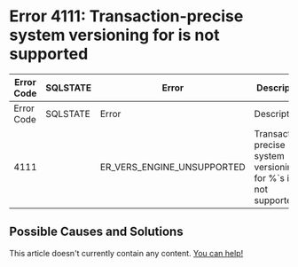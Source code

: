 
# Error 4111: Transaction-precise system versioning for is not supported


| Error Code | SQLSTATE | Error | Description |
| --- | --- | --- | --- |
| Error Code | SQLSTATE | Error | Description |
| 4111 |  | ER_VERS_ENGINE_UNSUPPORTED | Transaction-precise system versioning for %`s is not supported |




## Possible Causes and Solutions


This article doesn't currently contain any content. [You can help!](/kb/en/writing-and-editing-knowledge-base-articles/)

